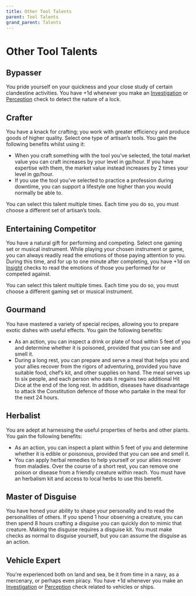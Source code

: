 ```yaml
---
title: Other Tool Talents
parent: Tool Talents
grand_parent: Talents
---
```


# Other Tool Talents

## Bypasser
You pride yourself on your quickness and your close study of certain clandestine activities. You have +1d whenever you make an [Investigation](https://stormchaserroleplaying.com/stormchaserRPG/Skills/Investigation/) or [Perception](https://stormchaserroleplaying.com/stormchaserRPG/General/Perception/) check to detect the nature of a lock.

## Crafter
You have a knack for crafting; you work with greater efficiency and produce goods of higher quality. Select one type of artisan’s tools. You gain the following benefits whilst using it:
* When you craft something with the tool you've selected, the total market value you can craft increases by your level in gp/hour. If you have expertise with them, the market value instead increases by 2 times your level in gp/hour.
* If you use the tool you've selected to practice a profession during downtime, you can support a lifestyle one higher than you would normally be able to.

You can select this talent multiple times. Each time you do so, you must choose a different set of artisan’s tools.

## Entertaining Competitor
You have a natural gift for performing and competing. Select one gaming set or musical instrument. While playing your chosen instrument or game, you can always readily read the emotions of those paying attention to you. During this time, and for up to one minute after completing, you have +1d on [Insight](https://stormchaserroleplaying.com/stormchaserRPG/Skills/Insight/) checks to read the emotions of those you performed for or competed against.

You can select this talent multiple times. Each time you do so, you must choose a different gaming set or musical instrument.

## Gourmand
You have mastered a variety of special recipes, allowing you to prepare exotic dishes with useful effects. You gain the following benefits:
* As an action, you can inspect a drink or plate of food within 5 feet of you and determine whether it is poisoned, provided that you can see and smell it.
* During a long rest, you can prepare and serve a meal that helps you and your allies recover from the rigors of adventuring, provided you have suitable food, chef’s kit, and other supplies on hand. The meal serves up to six people, and each person who eats it regains two additional Hit Dice at the end of the long rest. In addition, diseases have disadvantage to attack the Constitution defence of those who partake in the meal for the next 24 hours.

## Herbalist
You are adept at harnessing the useful properties of herbs and other plants. You gain the following benefits:
* As an action, you can inspect a plant within 5 feet of you and determine whether it is edible or poisonous, provided that you can see and smell it.
* You can apply herbal remedies to help yourself or your allies recover from maladies. Over the course of a short rest, you can remove one poison or disease from a friendly creature within reach. You must have an herbalism kit and access to local herbs to use this benefit.

## Master of Disguise
You have honed your ability to shape your personality and to read the personalities of others. If you spend 1 hour observing a creature, you can then spend 8 hours crafting a disguise you can quickly don to mimic that creature. Making the disguise requires a disguise kit. You must make checks as normal to disguise yourself, but you can assume the disguise as an action.

## Vehicle Expert
You're experienced both on land and sea, be it from time in a navy, as a mercenary, or perhaps even piracy. You have +1d whenever you make an [Investigation](https://stormchaserroleplaying.com/stormchaserRPG/Skills/Investigation/) or [Perception](https://stormchaserroleplaying.com/stormchaserRPG/General/Perception/) check related to vehicles or ships.
